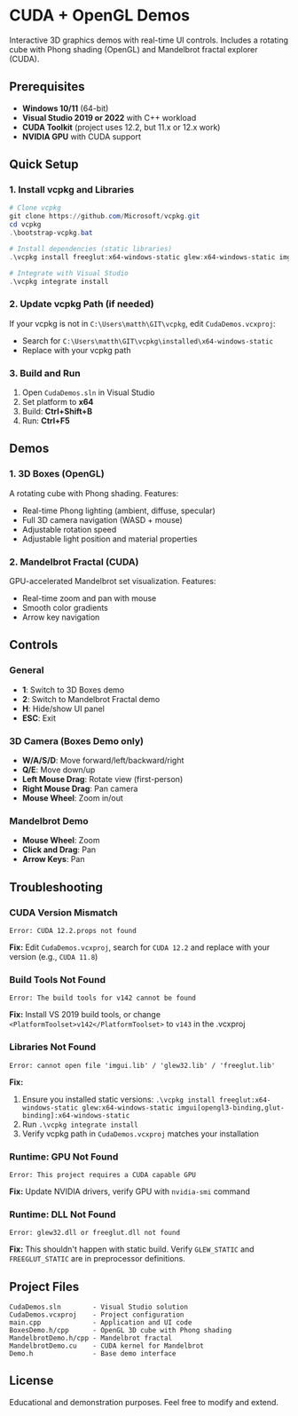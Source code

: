 # CUDA + OpenGL Demos

Interactive 3D graphics demos with real-time UI controls. Includes a rotating cube with Phong shading (OpenGL) and Mandelbrot fractal explorer (CUDA).

## Prerequisites

- **Windows 10/11** (64-bit)
- **Visual Studio 2019 or 2022** with C++ workload
- **CUDA Toolkit** (project uses 12.2, but 11.x or 12.x work)
- **NVIDIA GPU** with CUDA support

## Quick Setup

### 1. Install vcpkg and Libraries

```powershell
# Clone vcpkg
git clone https://github.com/Microsoft/vcpkg.git
cd vcpkg
.\bootstrap-vcpkg.bat

# Install dependencies (static libraries)
.\vcpkg install freeglut:x64-windows-static glew:x64-windows-static imgui[opengl3-binding,glut-binding]:x64-windows-static

# Integrate with Visual Studio
.\vcpkg integrate install
```

### 2. Update vcpkg Path (if needed)

If your vcpkg is not in `C:\Users\matth\GIT\vcpkg`, edit `CudaDemos.vcxproj`:
- Search for `C:\Users\matth\GIT\vcpkg\installed\x64-windows-static`
- Replace with your vcpkg path

### 3. Build and Run

1. Open `CudaDemos.sln` in Visual Studio
2. Set platform to **x64**
3. Build: **Ctrl+Shift+B**
4. Run: **Ctrl+F5**

## Demos

### 1. 3D Boxes (OpenGL)
A rotating cube with Phong shading. Features:
- Real-time Phong lighting (ambient, diffuse, specular)
- Full 3D camera navigation (WASD + mouse)
- Adjustable rotation speed
- Adjustable light position and material properties

### 2. Mandelbrot Fractal (CUDA)
GPU-accelerated Mandelbrot set visualization. Features:
- Real-time zoom and pan with mouse
- Smooth color gradients
- Arrow key navigation

## Controls

### General
- **1**: Switch to 3D Boxes demo
- **2**: Switch to Mandelbrot Fractal demo
- **H**: Hide/show UI panel
- **ESC**: Exit

### 3D Camera (Boxes Demo only)
- **W/A/S/D**: Move forward/left/backward/right
- **Q/E**: Move down/up
- **Left Mouse Drag**: Rotate view (first-person)
- **Right Mouse Drag**: Pan camera
- **Mouse Wheel**: Zoom in/out

### Mandelbrot Demo
- **Mouse Wheel**: Zoom
- **Click and Drag**: Pan
- **Arrow Keys**: Pan

## Troubleshooting

### CUDA Version Mismatch
```
Error: CUDA 12.2.props not found
```
**Fix:** Edit `CudaDemos.vcxproj`, search for `CUDA 12.2` and replace with your version (e.g., `CUDA 11.8`)

### Build Tools Not Found
```
Error: The build tools for v142 cannot be found
```
**Fix:** Install VS 2019 build tools, or change `<PlatformToolset>v142</PlatformToolset>` to `v143` in the .vcxproj

### Libraries Not Found
```
Error: cannot open file 'imgui.lib' / 'glew32.lib' / 'freeglut.lib'
```
**Fix:** 
1. Ensure you installed static versions: `.\vcpkg install freeglut:x64-windows-static glew:x64-windows-static imgui[opengl3-binding,glut-binding]:x64-windows-static`
2. Run `.\vcpkg integrate install`
3. Verify vcpkg path in `CudaDemos.vcxproj` matches your installation

### Runtime: GPU Not Found
```
Error: This project requires a CUDA capable GPU
```
**Fix:** Update NVIDIA drivers, verify GPU with `nvidia-smi` command

### Runtime: DLL Not Found
```
Error: glew32.dll or freeglut.dll not found
```
**Fix:** This shouldn't happen with static build. Verify `GLEW_STATIC` and `FREEGLUT_STATIC` are in preprocessor definitions.

## Project Files

```
CudaDemos.sln        - Visual Studio solution
CudaDemos.vcxproj    - Project configuration
main.cpp             - Application and UI code
BoxesDemo.h/cpp      - OpenGL 3D cube with Phong shading
MandelbrotDemo.h/cpp - Mandelbrot fractal
MandelbrotDemo.cu    - CUDA kernel for Mandelbrot
Demo.h               - Base demo interface
```

## License

Educational and demonstration purposes. Feel free to modify and extend.
